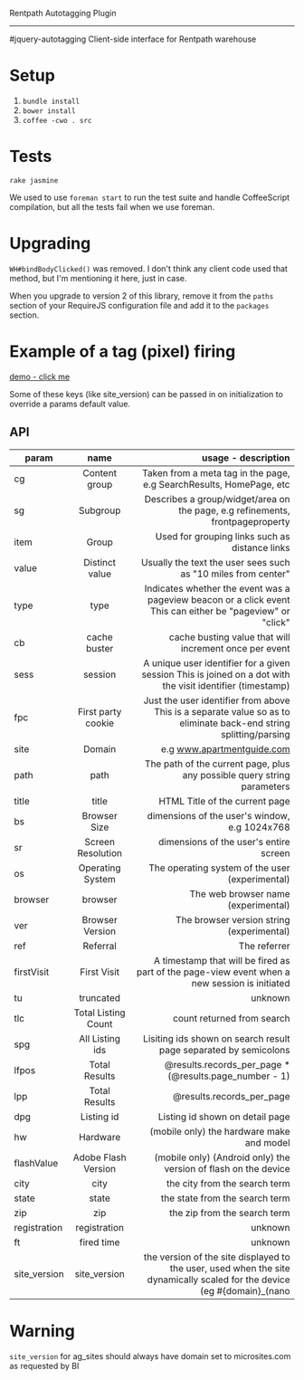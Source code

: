 Rentpath Autotagging Plugin
___________________________
#jquery-autotagging
Client-side interface for Rentpath warehouse

# Setup

1. `bundle install`
2. `bower install`
3. `coffee -cwo . src`

# Tests
`rake jasmine`

We used to use `foreman start` to run the test suite and handle CoffeeScript compilation, but all the tests fail when we use foreman.

# Upgrading
`WH#bindBodyClicked()` was removed. I don't think any client code used that method, but I'm mentioning it here, just in case.

When you upgrade to version 2 of this library, remove it from the `paths` section of your RequireJS configuration file and add it to the `packages` section.

# Example of a tag (pixel) firing
[demo - click me](http://wh.consumersource.com/wtd.gif?site=www.qa.apartmentguide.com&site_version=www.qa.apartmentguide.com_kilo&cg=home&path=%2F&ft=4040.750000043772&type=pageview&cb=0&sess=1401052257136.1408034329918&fpc=1401052257136&title=Apartments%20for%20Rent%20-%20Your%20Trusted%20Apartment%20Finder%20Tool%20at%20ApartmentGuide.com&bs=960x679&sr=1101x1713&os=Mac&browser=Chrome&ver=36&ref=&registration=0&person_id=JWDykWnpFFPs4HDP7JPY36w9Xip&ad_sense_channel=1747283222&zutron=%5Bobject%20Object%5D&refinements=%5Bobject%20Object%5D&search_criteria=%5Bobject%20Object%5D&site_optimization=%5Bobject%20Object%5D&listingMediaCache=%5Bobject%20Object%5D&user_id=JWDykWnpFFPs4HDP7JPY36w9Xip)

Some of these keys (like site_version) can be passed in on initialization to override a params default value.

## API
| param | name | usage - description |
| ------------- |:-------------:| -----:|
| cg | Content group | Taken from a meta tag in the page, e.g SearchResults, HomePage, etc |
| sg  | Subgroup | Describes a group/widget/area on the page, e.g refinements, frontpageproperty |
| item  | Group | Used for grouping links such as distance links |
| value | Distinct value | Usually the text the user sees such as "10 miles from center" |
| type  | type | Indicates whether the event was a pageview beacon or a click event This can either be "pageview" or "click" |
| cb  | cache buster | cache busting value that will increment once per event |
| sess | session | A unique user identifier for a given session This is joined on a dot with the visit identifier (timestamp) |
| fpc | First party cookie | Just the user identifier from above This is a separate value so as to eliminate back-end string splitting/parsing |
| site  | Domain |  e.g www.apartmentguide.com |
| path  | path | The path of the current page, plus any possible query string parameters |
| title | title | HTML Title of the current page |
| bs  | Browser Size | dimensions of the user's window, e.g 1024x768 |
| sr  | Screen Resolution|  dimensions of the user's entire screen |
| os | Operating System |  The operating system of the user (experimental) |
| browser | browser | The web browser name (experimental) |
| ver | Browser Version | The browser version string (experimental) |
| ref | Referral |The referrer |
| firstVisit | First Visit|A timestamp that will be fired as part of the page-view event when a new session is initiated |
| tu  | truncated | unknown |
| tlc | Total Listing Count | count returned from search |
| spg | All Listing ids| Lisiting ids shown on search result page separated by semicolons |
| lfpos | Total Results | @results.records_per_page * (@results.page_number - 1) |
| lpp | Total Results |@results.records_per_page |
| dpg | Listing id | Listing id shown on detail page |
| hw  | Hardware | (mobile only) the hardware make and model |
| flashValue  | Adobe Flash Version |(mobile only) (Android only) the version of flash on the device |
| city  | city | the city from the search term |
| state | state | the state from the search term |
| zip | zip | the zip from the search term |
| registration| registration | unknown |
| ft  |fired time| unknown |
| site_version | site_version | the version of the site displayed to the user, used when the site dynamically scaled for the device (eg #{domain}_(nano|deca|kilo) |
# Warning
`site_version` for ag_sites should always have domain set to microsites.com as requested by BI
